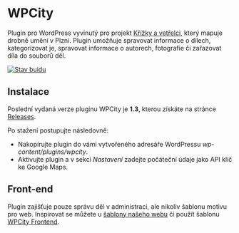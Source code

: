 WPCity
======

Plugin pro WordPress vyvinutý pro projekt [Křížky a vetřelci](http://krizkyavetrelci.plzne.cz/), který mapuje drobně umění v Plzni. Plugin umožňuje spravovat informace o dílech, kategorizovat je, spravovat informace o autorech, fotografie či zařazovat díla do souborů děl.

[![Stav buidu](https://travis-ci.org/JasnaPaka/wpcity.svg?branch=master)](https://travis-ci.org/JasnaPaka/wpcity)

Instalace
----------
Poslední vydaná verze pluginu WPCity je **1.3**, kterou získáte na stránce [Releases](https://github.com/JasnaPaka/wpcity/releases). 

Po stažení postupujte následovně:
* Nakopírujte plugin do vámi vytvořeného adresáře WordPressu *wp-content/plugins/wpcity*.
* Aktivujte plugin a v sekci *Nastavení* zadejte počáteční údaje jako API klíč ke Google Maps.

Front-end
----------
Plugin zajišťuje pouze správu děl v administraci, ale nikoliv šablonu motivu pro web. Inspirovat se můžete u [šablony našeho webu](https://github.com/JasnaPaka/krizky-vetrelci) či použít šablonu [WPCity Frontend](https://github.com/JasnaPaka/wpcity-frontend).
